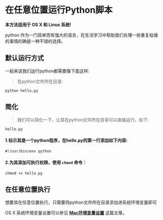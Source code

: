 # 在任意位置运行Python脚本

**本方法适用于 OS X 和 Linux 系统!**

python 作为一门简单而有强大的语言，在生活学习中帮助我们处理一些重复枯燥的事情的确是一种不错的选择。

## 默认运行方式
一般来说我们运行python都需要像下面这样:

> 在python文件所在目录:
```
python hello.py
```

## 简化

> 我们可以简化一下，让其在python文件所在目录可以直接运行，如下:
```
hello.py
```

#### 1.标示其是一个python程序，在hello.py的第一行添加如下内容:

```
#!/usr/bin/env python
```

#### 2.为其添加可执行权限，使用 `chmod` 命令：

```
chmod +x hello.py
```


## 在任意位置执行

想要其在任意位置执行，只需要将python文件所在目录添加进系统环境变量即可

OS X 系统环境变量设置可以参见 **[Mac环境变量设置](https://github.com/GcsSloop/MacDeveloper/blob/master/Skill/Path.md)** 这篇文章。

